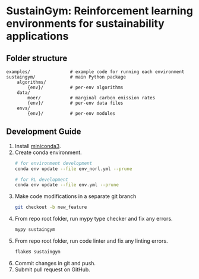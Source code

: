 # SustainGym: Reinforcement learning environments for sustainability applications

## Folder structure

```
examples/               # example code for running each environment
sustaingym/             # main Python package
    algorithms/
        {env}/          # per-env algorithms
    data/
        moer/           # marginal carbon emission rates
        {env}/          # per-env data files
    envs/
        {env}/          # per-env modules
```


## Development Guide

1. Install [miniconda3](https://docs.conda.io/en/latest/miniconda.html).
2. Create conda environment.
    ```bash
    # for environment development
    conda env update --file env_norl.yml --prune

    # for RL development
    conda env update --file env.yml --prune
    ```
3. Make code modifications in a separate git branch
    ```bash
    git checkout -b new_feature
    ```
4. From repo root folder, run mypy type checker and fix any errors.
    ```bash
    mypy sustaingym
    ```
5. From repo root folder, run code linter and fix any linting errors.
    ```bash
    flake8 sustaingym
    ```
6. Commit changes in git and push.
7. Submit pull request on GitHub.
